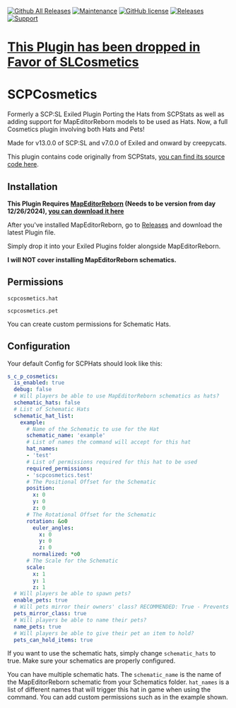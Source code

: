 [![Github All Releases](https://img.shields.io/github/downloads/creepycats/SCPHats/total.svg)](https://github.com/creepycats/SCPHats/releases) [![Maintenance](https://img.shields.io/badge/Maintained%3F-no-red.svg)](https://github.com/creepycats/SCPHats/graphs/commit-activity) [![GitHub license](https://img.shields.io/github/license/Naereen/StrapDown.js.svg)](https://github.com/creepycats/SCPHats/blob/main/LICENSE)
<a href="https://github.com/creepycats/SCPHats/releases"><img src="https://img.shields.io/github/v/release/creepycats/SCPHats?include_prereleases&label=Release" alt="Releases"></a>
<a href="https://discord.gg/PyUkWTg"><img src="https://img.shields.io/discord/656673194693885975?color=%23aa0000&label=EXILED" alt="Support"></a>

# [This Plugin has been dropped in Favor of SLCosmetics](https://github.com/creepycats/SLCosmetics)

# SCPCosmetics
Formerly a SCP:SL Exiled Plugin Porting the Hats from SCPStats as well as adding support for MapEditorReborn models to be used as Hats.
Now, a full Cosmetics plugin involving both Hats and Pets!

Made for v13.0.0 of SCP:SL and v7.0.0 of Exiled and onward by creepycats.

This plugin contains code originally from SCPStats, [you can find its source code here](https://github.com/SCPStats/Plugin/).

## Installation
**This Plugin Requires [MapEditorReborn](https://discord.gg/9qV8fuCKeP) (Needs to be version from day 12/26/2024), [you can download it here](https://discord.com/channels/947849283514814486/995694845903524002)**

After you've installed MapEditorReborn, go to [Releases](https://github.com/creepycats/SCPHats/releases) and download the latest Plugin file.

Simply drop it into your Exiled Plugins folder alongside MapEditorReborn.

**I will NOT cover installing MapEditorReborn schematics.**

## Permissions
`scpcosmetics.hat`

`scpcosmetics.pet`

You can create custom permissions for Schematic Hats.

## Configuration
Your default Config for SCPHats should look like this:
```yml
s_c_p_cosmetics:
  is_enabled: true
  debug: false
  # Will players be able to use MapEditorReborn schematics as hats?
  schematic_hats: false
  # List of Schematic Hats
  schematic_hat_list:
    example:
      # Name of the Schematic to use for the Hat
      schematic_name: 'example'
      # List of names the command will accept for this hat
      hat_names:
      - 'test'
      # List of permissions required for this hat to be used
      required_permissions:
      - 'scpcosmetics.test'
      # The Positional Offset for the Schematic
      position:
        x: 0
        y: 0
        z: 0
      # The Rotational Offset for the Schematic
      rotation: &o0
        euler_angles:
          x: 0
          y: 0
          z: 0
        normalized: *o0
      # The Scale for the Schematic
      scale:
        x: 1
        y: 1
        z: 1
  # Will players be able to spawn pets?
  enable_pets: true
  # Will pets mirror their owners' class? RECOMMENDED: True - Prevents SCP-096 and SCP-173 issues (NOT FULLY IMPLEMENTED 100%)
  pets_mirror_class: true
  # Will players be able to name their pets?
  name_pets: true
  # Will players be able to give their pet an item to hold?
  pets_can_hold_items: true
```
If you want to use the schematic hats, simply change `schematic_hats` to true. Make sure your schematics are properly configured.

You can have multiple schematic hats. The `schematic_name` is the name of the MapEditorReborn schematic from your Schematics folder. `hat_names` is a list of different names that will trigger this hat in game when using the command. You can add custom permissions such as in the example shown.
